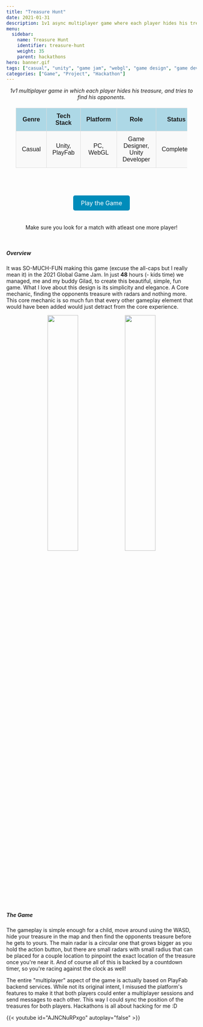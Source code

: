 ```yaml
---
title: "Treasure Hunt"
date: 2021-01-31
description: 1v1 async multiplayer game where each player hides his treasure, and tries to find his opponents.
menu:
  sidebar:
    name: Treasure Hunt 
    identifier: treasure-hunt
    weight: 35
    parent: hackathons
hero: banner.gif
tags: ["casual", "unity", "game jam", "webgl", "game design", "game dev"]
categories: ["Game", "Project", "Hackathon"]
---
```


<center> <i> 1v1 multiplayer game in which  each player hides his treasure, and tries to find his opponents.  </i> </center>

<div align="center" style="width: 100%">

<style>
    /* Basic styling for readability */
    table {
        width: 90%;
        margin: 20px auto;
        border-collapse: collapse;
        font-family: Arial, sans-serif;
    }
    th, td {
        padding: 12px 15px;
        text-align: center;
        border: 1px solid #ddd;
    }
    th {
        background-color: #add8e6; /* Light blue color */
        font-weight: bold;
    }
    tr:nth-child(even) {
        background-color: #f9f9f9;
    }
    .button-link {
    background-color: #008CBA;
    color: white;
    padding: 10px 20px;
    text-align: center;
    text-decoration: none;
    display: inline-block;
    font-size: 16px;
    border-radius: 5px;
  }
  .button-link:hover {
    background-color: #005f6b;
  }
</style>

<table>
  <tr>
    <th>Genre</th>
    <th>Tech Stack</th>
    <th>Platform</th>
    <th>Role</th>
    <th>Status</th>
    <th>Part of</th>
  </tr>
  <tr>
    <td>Casual</td>
    <td>Unity, PlayFab</td>
    <td>PC, WebGL</td>
    <td>Game Designer, Unity Developer</td>
    <td>Completed</td>
    <td><a href="https://v3.globalgamejam.org/2021/games/find-treasure-3" target="_blank">GGJ 2021<a></td>
  </tr>
</table>

<br>
</div>

<p style="font-size: 36px; text-align: center;">
  <a href="https://misterkidx.itch.io/treasure-hunt" class="button-link" target="_blank">Play the Game</a>
</p>
<p align="center">
Make sure you look for a match with atleast one more player!
</p>

<br>

##### Overview

It was SO-MUCH-FUN making this game (excuse the all-caps but I really mean it) in the 2021 Global Game Jam. In just **48** hours (- kids time) we managed, me and my buddy Gilad, to create this beautiful, simple, fun game. What I love about this design is its simplicity and elegance. A Core mechanic, finding the opponents treasure with radars and nothing more. This core mechanic is so much fun that every other gameplay element that would have been added would just detract from the core experience.

<div align="center">
  <img src="sc1.jpg" alt="" style="width: 40%; display: inline-block; margin: 0 auto;" />
  <img src="sc3.jpg" alt="" style="width: 40%; display: inline-block; margin: 0 auto;" />
</div>

##### The Game

The gameplay is simple enough for a child, move around using the WASD, hide your treasure in the map and then find the opponents treasure before he gets to yours. The main radar is a circular one that grows bigger as you hold the action button, but there are small radars with small radius that can be placed for a couple location to pinpoint the exact location of the treasure once you're near it. And of course all of this is backed by a countdown timer, so you're racing against the clock as well!

The entire "multiplayer" aspect of the game is actually based on PlayFab backend services. While not its original intent, I misused the platform's features to make it that both players could enter a multiplayer sessions and send messages to each other. This way I could sync the position of the treasures for both players. Hackathons is all about hacking for me :D

{{< youtube id="AJNCNuRPxgo" autoplay="false" >}}